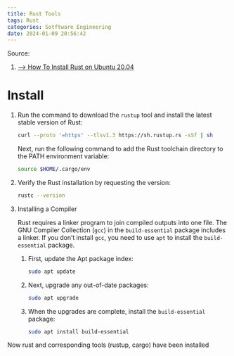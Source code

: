 ```yaml
---
title: Rust Tools
tags: Rust
categories: Sotftware Engineering
date: 2024-01-09 20:56:42
---
```



Source:

1. [--> How To Install Rust on Ubuntu 20.04](https://www.digitalocean.com/community/tutorials/install-rust-on-ubuntu-linux)

<!--more-->

# Install



1. Run the command to download the `rustup` tool and install the latest stable version of Rust:

   ```bash
   curl --proto '=https' --tlsv1.3 https://sh.rustup.rs -sSf | sh
   ```

   Next, run the following command to add the Rust toolchain directory to the PATH environment variable:

   ```bash
   source $HOME/.cargo/env
   ```

2. Verify the Rust installation by requesting the version:

   ```bash
   rustc --version
   ```

3. Installing a Compiler

   Rust requires a linker program to join compiled outputs into one file. The GNU Compiler Collection (`gcc`) in the `build-essential` package includes a linker. If you don’t install `gcc`, you need to use `apt` to install the `build-essential` package.

   1. First, update the Apt package index:

      ```bash
      sudo apt update
      ```

   2. Next, upgrade any out-of-date packages:

      ```bash
      sudo apt upgrade
      ```

   3. When the upgrades are complete, install the `build-essential` package:

      ```bash
      sudo apt install build-essential
      ```

Now rust and corresponding tools (rustup, cargo) have been installed
